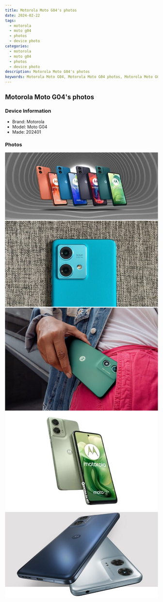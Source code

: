 ```yaml
---
title: Motorola Moto G04's photos
date: 2024-02-22
tags: 
  - motorola
  - moto g04
  - photos
  - device photo
categories: 
  - motorola
  - moto g04
  - photos
  - device photo
description: Motorola Moto G04's photos
keywords: Motorola Moto G04, Motorola Moto G04 photos, Motorola Moto G04 device photo
---
```


## Motorola Moto G04's photos

### Device Information

- Brand: Motorola
- Model: Moto G04
- Made: 202401

### Photos

![/images/best-assets/devices/motorola/motorola-moto-g04/1.jpg](/images/best-assets/devices/motorola/motorola-moto-g04/1.jpg)
![/images/best-assets/devices/motorola/motorola-moto-g04/2.jpg](/images/best-assets/devices/motorola/motorola-moto-g04/2.jpg)
![/images/best-assets/devices/motorola/motorola-moto-g04/3.jpg](/images/best-assets/devices/motorola/motorola-moto-g04/3.jpg)
![/images/best-assets/devices/motorola/motorola-moto-g04/4.jpg](/images/best-assets/devices/motorola/motorola-moto-g04/4.jpg)
![/images/best-assets/devices/motorola/motorola-moto-g04/5.jpg](/images/best-assets/devices/motorola/motorola-moto-g04/5.jpg)
